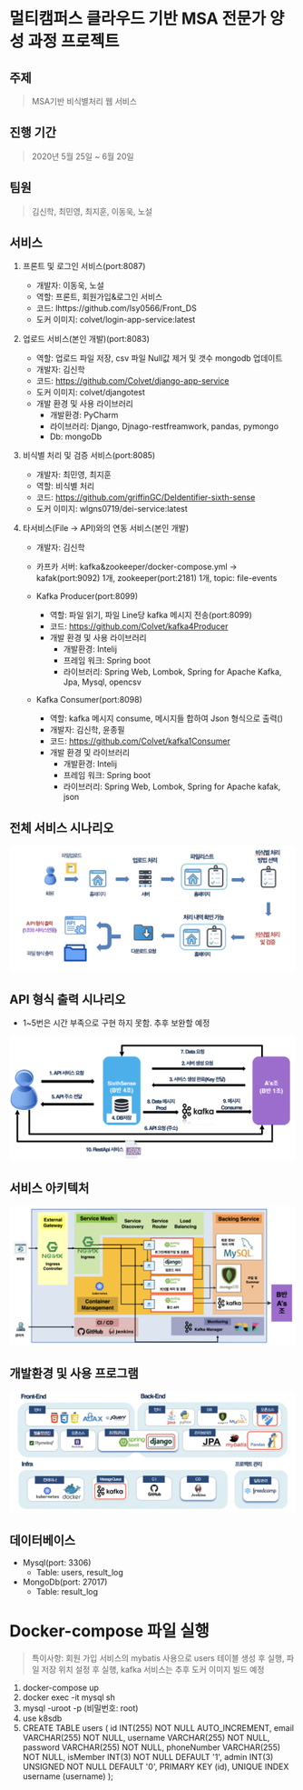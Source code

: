 # 멀티캠퍼스 클라우드 기반 MSA 전문가 양성 과정 프로젝트

## 주제
> MSA기반 비식별처리 웹 서비스

## 진행 기간
> 2020년 5월 25일 ~ 6월 20일

## 팀원
> 김신학, 최민영, 최지훈, 이동욱, 노설

## 서비스
1. 프론트 및 로그인 서비스(port:8087)
    + 개발자: 이동욱, 노설
    + 역할: 프론트, 회원가입&로그인 서비스
    + 코드: lhttps://github.com/lsy0566/Front_DS
    + 도커 이미지: colvet/login-app-service:latest

2. 업로드 서비스(본인 개발)(port:8083)
    + 역할: 업로드 파일 저장, csv 파일 Null값 제거 및 갯수 mongodb 업데이트
    + 개발자: 김신학
    + 코드: https://github.com/Colvet/django-app-service
    + 도커 이미지: colvet/djangotest
    + 개발 환경 및 사용 라이브러리
        + 개발환경: PyCharm
        + 라이브러리: Django, Djnago-restfreamwork, pandas, pymongo
        + Db: mongoDb

3. 비식별 처리 및 검증 서비스(port:8085)
    + 개발자: 최민영, 최지훈
    + 역할: 비식별 처리
    + 코드: https://github.com/griffinGC/DeIdentifier-sixth-sense
    + 도커 이미지: wlgns0719/dei-service:latest

4. 타서비스(File -> API)와의 연동 서비스(본인 개발)
    + 개발자: 김신학
    + 카프카 서버: kafka&zookeeper/docker-compose.yml -> kafak(port:9092) 1개, zookeeper(port:2181) 1개, topic: file-events
    + Kafka Producer(port:8099)
        + 역할: 파일 읽기, 파일 Line당 kafka 메시지 전송(port:8099)
        + 코드: https://github.com/Colvet/kafka4Producer
        + 개발 환경 및 사용 라이브러리
            + 개발환경: Intelij
            + 프레임 워크: Spring boot
            + 라이브러리: Spring Web, Lombok, Spring for Apache Kafka, Jpa, Mysql, opencsv

    + Kafka Consumer(port:8098)
        + 역할: kafka 메시지 consume, 메시지들 합하여 Json 형식으로 출력()
        + 개발자: 김신학, 윤종필
        + 코드: https://github.com/Colvet/kafka1Consumer
        + 개발 환경 및 라이브러리
            + 개발환경: Intelij
            + 프레임 워크: Spring boot
            + 라이브러리: Spring Web, Lombok, Spring for Apache kafak, json

## 전체 서비스 시나리오
![services](https://github.com/Colvet/deIdentifiedProdjcet/blob/master/Img/services.png)

## API 형식 출력 시나리오
+ 1~5번은 시간 부족으로 구현 하지 못함. 추후 보완할 예정

![filetoapi](https://github.com/Colvet/deIdentifiedProdjcet/blob/master/Img/filetoapi.png)

## 서비스 아키텍처
![Architecture](https://github.com/Colvet/deIdentifiedProdjcet/blob/master/Img/Architecture.png)

## 개발환경 및 사용 프로그램
![tool](https://github.com/Colvet/deIdentifiedProdjcet/blob/master/Img/tool.png)

## 데이터베이스
+ Mysql(port: 3306)
    + Table: users, result_log
+ MongoDb(port: 27017)
    + Table: result_log

# Docker-compose 파일 실행
> 특이사항: 회원 가입 서비스의 mybatis 사용으로 users 테이블 생성 후 실행, 파일 저장 위치 설정 후 실행, kafka 서비스는 추후 도커 이미지 빌드 예정

1. docker-compose up
2. docker exec -it mysql sh
3. mysql -uroot -p (비밀번호: root)
4. use k8sdb
5. CREATE TABLE users ( id INT(255) NOT NULL AUTO_INCREMENT, email VARCHAR(255) NOT NULL, username VARCHAR(255) NOT NULL, password VARCHAR(255) NOT NULL, phoneNumber VARCHAR(255) NOT NULL, isMember INT(3) NOT NULL DEFAULT '1', admin INT(3) UNSIGNED NOT NULL DEFAULT '0', PRIMARY KEY (id), UNIQUE INDEX username (username) );

